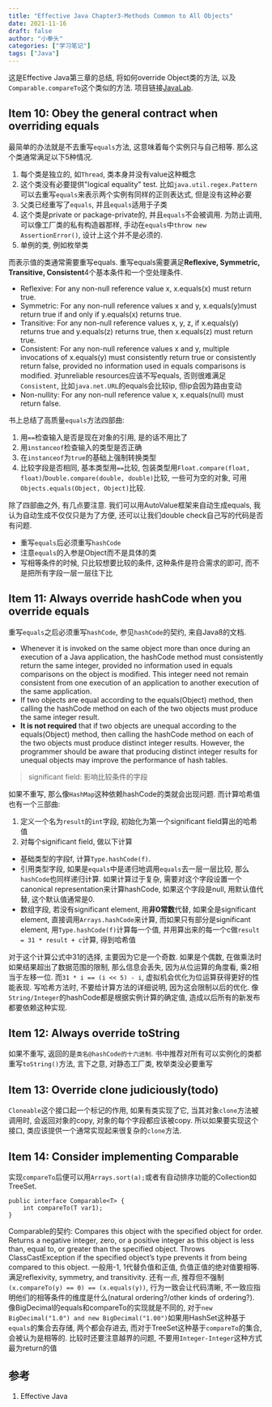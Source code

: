 ```yaml
---
title: "Effective Java Chapter3-Methods Common to All Objects"
date: 2021-11-16
draft: false
author: "小拳头"
categories: ["学习笔记"]
tags: ["Java"]
---
```


这是Effective Java第三章的总结, 将如何override Object类的方法, 以及`Comparable.compareTo`这个类似的方法. 项目链接[JavaLab](https://github.com/huanruiz/JavaLab).

## Item 10: Obey the general contract when overriding equals
最简单的办法就是不去重写`equals`方法, 这意味着每个实例只与自己相等. 那么这个类通常满足以下5种情况.
1. 每个类是独立的, 如`Thread`, 类本身并没有value这种概念
2. 这个类没有必要提供"logical equality" test. 比如`java.util.regex.Pattern`可以去重写`equals`来表示两个实例有同样的正则表达式, 但是没有这种必要
3. 父类已经重写了`equals`, 并且`equals`适用于子类
4. 这个类是private or package-private的, 并且`equals`不会被调用. 为防止调用, 可以像工厂类的私有构造器那样, 手动在`equals`中`throw new AssertionError()`, 设计上这个并不是必须的.
5. 单例的类, 例如枚举类

而表示值的类通常需要重写equals. 重写equals需要满足**Reflexive, Symmetric, Transitive, Consistent**4个基本条件和一个空处理条件. 
- Reflexive: For any non-null reference value x, x.equals(x) must return true.
- Symmetric: For any non-null reference values x and y, x.equals(y)must return true if and only if y.equals(x) returns true.
- Transitive: For any non-null reference values x, y, z, if x.equals(y) returns true and y.equals(z) returns true, then x.equals(z) must return true.
- Consistent: For any non-null reference values x and y, multiple invocations of x.equals(y) must consistently return true or consistently return false, provided no information used in equals comparisons is modified. 对unreliable resources应该不写equals, 否则很难满足`Consistent`, 比如`java.net.URL`的equals会比较ip, 但ip会因为路由变动
- Non-nullity: For any non-null reference value x, x.equals(null) must return false. 

书上总结了高质量`equals`方法四部曲:
1. 用`==`检查输入是否是现在对象的引用, 是的话不用比了
2. 用`instanceof`检查输入的类型是否正确
3. 在`instanceof`为`true`的基础上强制转换类型
4. 比较字段是否相同, 基本类型用`==`比较, 包装类型用`Float.compare(float, float)`/`Double.compare(double, double)`比较, 一些可为空的对象, 可用`Objects.equals(Object, Object)`比较. 

除了四部曲之外, 有几点要注意. 我们可以用AutoValue框架来自动生成equals, 我认为自动生成不仅仅只是为了方便, 还可以让我们double check自己写的代码是否有问题.
- 重写`equals`后必须重写`hashCode`
- 注意`equals`的入参是Object而不是具体的类
- 写相等条件的时候, 只比较想要比较的条件, 这种条件是符合需求的即可, 而不是把所有字段一层一层往下比

## Item 11: Always override hashCode when you override equals
重写`equals`之后必须重写`hashCode`, 参见`hashCode`的契约, 来自Java8的文档.
- Whenever it is invoked on the same object more than once during an execution of a Java application, the hashCode method must consistently return the same integer, provided no information used in equals comparisons on the object is modified. This integer need not remain consistent from one execution of an application to another execution of the same application.
- If two objects are equal according to the equals(Object) method, then calling the hashCode method on each of the two objects must produce the same integer result.
- **It is not required** that if two objects are unequal according to the equals(Object) method, then calling the hashCode method on each of the two objects must produce distinct integer results. However, the programmer should be aware that producing distinct integer results for unequal objects may improve the performance of hash tables.

> significant field: 影响比较条件的字段

如果不重写, 那么像`HashMap`这种依赖hashCode的类就会出现问题. 而计算哈希值也有一个三部曲:
1. 定义一个名为`result`的`int`字段, 初始化为第一个significant field算出的哈希值
2. 对每个significant field, 做以下计算

- 基础类型的字段f, 计算`Type.hashCode(f)`. 
- 引用类型字段, 如果是`equals`中是递归地调用`equals`去一层一层比较, 那么`hashCode`也同样递归计算. 如果计算过于复杂, 需要对这个字段设置一个canonical representation来计算hashCode, 如果这个字段是null, 用默认值代替, 这个默认值通常是0. 
- 数组字段, 若没有significant element, 用**非0常数**代替, 如果全是significant element, 直接调用`Arrays.hashCode`来计算, 而如果只有部分是significant element, 用`Type.hashCode(f)`计算每一个值, 并用算出来的每一个c做`result = 31 * result + c`计算, 得到哈希值

对于这个计算公式中31的选择, 主要因为它是一个奇数. 如果是个偶数, 在做乘法时如果结果超出了数据范围的限制, 那么信息会丢失, 因为从位运算的角度看, 乘2相当于左移一位. 而`31 * i == (i << 5) - i`, 虚拟机会优化为位运算获得更好的性能表现. 写哈希方法时, 不要给计算方法的详细说明, 因为这会限制以后的优化. 像`String/Integer`的hashCode都是根据实例计算的确定值, 造成以后所有的新发布都要依赖这种实现.

## Item 12: Always override toString
如果不重写, 返回的是`类名@hashCode的十六进制`. 书中推荐对所有可以实例化的类都重写`toString()`方法, 言下之意, 对静态工厂类, 枚举类没必要重写

## Item 13: Override clone judiciously(todo)
`Cloneable`这个接口起一个标记的作用, 如果有类实现了它, 当其对象`clone`方法被调用时, 会返回对象的copy, 对象的每个字段都应该被copy. 所以如果要实现这个接口, 类应该提供一个通常实现起来很复杂的`clone`方法. 

## Item 14: Consider implementing Comparable
实现`compareTo`后便可以用`Arrays.sort(a);`或者有自动排序功能的Collection如TreeSet. 
```
public interface Comparable<T> {
    int compareTo(T var1);
}
```

Comparable的契约: Compares this object with the specified object for order. Returns a negative integer, zero, or a positive integer as this object is less than, equal to, or greater than the specified object. Throws ClassCastException if the specified object’s type prevents it from being compared to this object. 一般用-1, 1代替负值和正值, 负值正值的绝对值要相等. 满足reflexivity, symmetry, and transitivity. 还有一点, 推荐但不强制`(x.compareTo(y) == 0) == (x.equals(y))`, 行为一致会让代码清晰, 不一致应指明他们的相等条件的维度是什么(natural ordering?/other kinds of ordering?). 像BigDecimal的equals和compareTo的实现就是不同的, 对于`new BigDecimal("1.0") and new BigDecimal("1.00")`如果用HashSet这种基于`equals`的集合去存储, 两个都会存进去, 而对于TreeSet这种基于`compareTo`的集合, 会被认为是相等的. 比较时还要注意越界的问题, 不要用`Integer-Integer`这种方式最为return的值



## 参考
1. Effective Java
